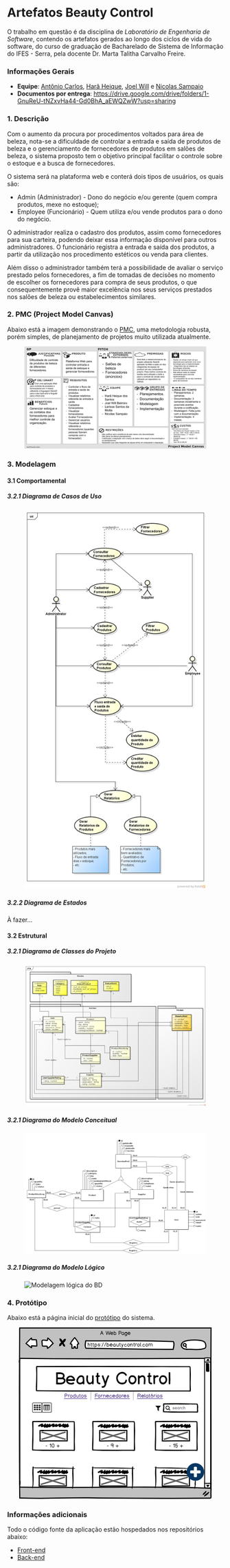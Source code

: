 # Artefatos Beauty Control

O trabalho em questão é da disciplina de *Laboratório de Engenharia de Software*, contendo os artefatos gerados ao longo dos ciclos de vida do software, do curso de graduação de Bacharelado de Sistema de Informação do IFES - Serra, pela docente Dr. Marta Talitha Carvalho Freire.

### Informações Gerais
- **Equipe**: [Antônio Carlos](https://github.com/duraes-antonio), [Harã Heique](https://github.com/HaraHeique), [Joel Will](https://github.com/joelwb) e [Nicolas Sampaio](https://github.com/NicolasSampaio)
- **Documentos por entrega**: https://drive.google.com/drive/folders/1-GnuReU-tNZxvHa44-Gd0BhA_aEWQZwW?usp=sharing

### 1. Descrição

Com o aumento da procura por procedimentos voltados para área de beleza, nota-se a dificuldade de controlar a entrada e saída de produtos de beleza e o gerenciamento de fornecedores de produtos em salões de beleza,  o sistema proposto tem o objetivo principal facilitar o controle sobre o estoque e a busca de fornecedores.

O sistema será na plataforma web e conterá dois tipos de usuários, os quais são:
* Admin (Administrador) - Dono do negócio e/ou gerente (quem compra produtos, mexe no estoque);
* Employee (Funcionário) - Quem utiliza e/ou vende produtos para o dono do negócio.

O administrador realiza o cadastro dos produtos, assim como fornecedores para sua carteira, podendo deixar essa informação disponível para outros administradores.
O funcionário registra a entrada e saída dos produtos, a partir da utilização nos procedimento estéticos ou venda para clientes.

Além disso o administrador também terá a possibilidade de avaliar o serviço prestado pelos fornecedores, a fim de tomadas de decisões no momento de escolher os fornecedores para compra de seus produtos, o que consequentemente provê maior excelência nos seus serviços prestados nos salões de beleza ou estabelecimentos similares.

### 2. PMC (Project Model Canvas)

Abaixo está a imagem demonstrando o [PMC](https://robsoncamargo.com.br/blog/projec-model-canvas-para-gerenciamento-de-projetos), uma metodologia robusta, porém simples, de planejamento de projetos muito utilizada atualmente.

<figure>
    <img src="./docs/images/Project-Model-Canvas-PMC.jpg" alt="PMC-project" title="Project Model Canvas do projeto Beauty Control" />
</figure>

### 3. Modelagem

#### 3.1 Comportamental

##### 3.2.1 Diagrama de Casos de Uso

<figure>
    <img src="https://github.com/HaraHeique/LES-artefatos-beauty-control/blob/main/artifacts/2%20-%20Sprint%201/Diagramas%20Comportamentais/Casos%20de%20Uso.png" alt="Casos de Uso" title="Beauty Control - Casos de Uso" />
</figure>

##### 3.2.2 Diagrama de Estados

À fazer...

#### 3.2 Estrutural

##### 3.2.1 Diagrama de Classes do Projeto

<figure>
    <img src="https://github.com/HaraHeique/LES-artefatos-beauty-control/blob/main/artifacts/2%20-%20Sprint%201/Diagramas%20Estruturais/Diagrama%20de%20Classe.png?raw=true" alt="Diagrama de Classes" title="Beauty Control - Diagrama de Classes" />
</figure>

##### 3.2.1 Diagrama do Modelo Conceitual

<figure>
    <img src="https://github.com/HaraHeique/LES-artefatos-beauty-control/blob/main/artifacts/2%20-%20Sprint%201/Diagramas%20Estruturais/Diagrama%20Relacional%20-%20Conceitual.png" alt="Modelagem conceitual do BD" title="Beauty Control - Diagrama do Modelo Conceitual" />
</figure>

##### 3.2.1 Diagrama do Modelo Lógico

<figure>
    <img src="https://github.com/HaraHeique/LES-artefatos-beauty-control/blob/main/artifacts/2%20-%20Sprint%201/Diagramas%20Estruturais/Diagrama%20Relacional%20-%20L%C3%B3gico.png" alt="Modelagem lógica do BD" title="Beauty Control - Diagrama do Modelo Lógico" />
</figure>

### 4. Protótipo

Abaixo está a página inicial do [protótipo](./docs/prototype/prototipo-v1.pdf) do sistema.

<p align="center">
    <img src="./docs/images/Tela inicial.png" alt="Protótipo" title="Protótipo da página inicial da Beauty Control"/>
</p>

### Informações adicionais
Todo o código fonte da aplicação estão hospedados nos repositórios abaixo:
- [Front-end](https://github.com/HaraHeique/devweb-front-end)
- [Back-end](https://github.com/HaraHeique/devweb-back-end)

